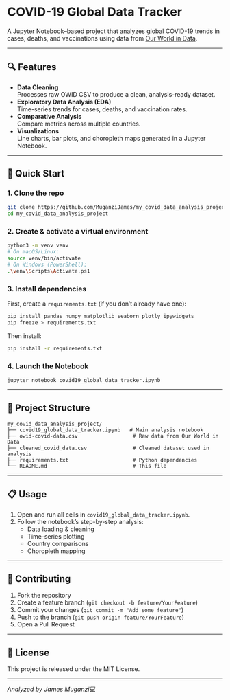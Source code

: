 # COVID-19 Global Data Tracker

A Jupyter Notebook–based project that analyzes global COVID-19 trends in cases, deaths, and vaccinations using data from [Our World in Data](https://covid.ourworldindata.org/data/owid-covid-data.csv).

---

## 🔍 Features

- **Data Cleaning**  
  Processes raw OWID CSV to produce a clean, analysis-ready dataset.
- **Exploratory Data Analysis (EDA)**  
  Time-series trends for cases, deaths, and vaccination rates.
- **Comparative Analysis**  
  Compare metrics across multiple countries.
- **Visualizations**  
  Line charts, bar plots, and choropleth maps generated in a Jupyter Notebook.

---

## 🚀 Quick Start

### 1. Clone the repo

```bash
git clone https://github.com/MuganziJames/my_covid_data_analysis_project.git
cd my_covid_data_analysis_project
```

### 2. Create & activate a virtual environment

```bash
python3 -m venv venv
# On macOS/Linux:
source venv/bin/activate
# On Windows (PowerShell):
.\venv\Scripts\Activate.ps1
```

### 3. Install dependencies

First, create a `requirements.txt` (if you don’t already have one):

```bash
pip install pandas numpy matplotlib seaborn plotly ipywidgets
pip freeze > requirements.txt
```

Then install:

```bash
pip install -r requirements.txt
```

### 4. Launch the Notebook

```bash
jupyter notebook covid19_global_data_tracker.ipynb
```

---

## 📂 Project Structure

```
my_covid_data_analysis_project/
├── covid19_global_data_tracker.ipynb   # Main analysis notebook
├── owid-covid-data.csv                  # Raw data from Our World in Data
├── cleaned_covid_data.csv               # Cleaned dataset used in analysis
├── requirements.txt                     # Python dependencies
└── README.md                            # This file
```

---

## 📋 Usage

1. Open and run all cells in `covid19_global_data_tracker.ipynb`.
2. Follow the notebook’s step-by-step analysis:
   - Data loading & cleaning
   - Time-series plotting
   - Country comparisons
   - Choropleth mapping

---

## 🤝 Contributing

1. Fork the repository
2. Create a feature branch (`git checkout -b feature/YourFeature`)
3. Commit your changes (`git commit -m "Add some feature"`)
4. Push to the branch (`git push origin feature/YourFeature`)
5. Open a Pull Request

---

## 📝 License

This project is released under the MIT License.

---

_Analyzed by James Muganzi💻_
